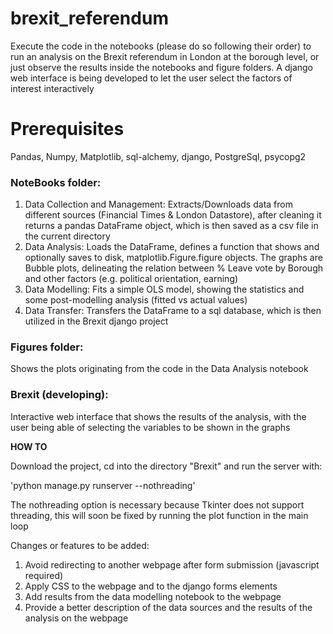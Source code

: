 # brexit_referendum
Execute the code in the notebooks (please do so following their order) to run an analysis on the Brexit referendum in London at the borough level, or just observe the results inside the notebooks and figure folders. A django web interface is being developed to let the user select the factors of interest interactively  

# Prerequisites  

Pandas, Numpy, Matplotlib, sql-alchemy, django, PostgreSql, psycopg2

### NoteBooks folder:

1. Data Collection and Management: Extracts/Downloads data from different sources (Financial Times & London Datastore), after cleaning it returns a pandas DataFrame object, which is then saved as a csv file in the current directory
2. Data Analysis: Loads the DataFrame, defines a function that shows and optionally saves to disk, matplotlib.Figure.figure objects. The graphs are Bubble plots, delineating the relation between % Leave vote by Borough and other factors (e.g. political orientation, earning)
3. Data Modelling: Fits a simple OLS model, showing the statistics and some post-modelling analysis (fitted vs actual values)
4. Data Transfer: Transfers the DataFrame to a sql database, which is then utilized in the Brexit django project

### Figures folder:

Shows the plots originating from the code in the Data Analysis notebook

### Brexit (developing):

Interactive web interface that shows the results of the analysis, with the user being able of selecting the variables to be shown in the graphs  

**HOW TO**

Download the project, cd into the directory "Brexit" and run the server with:  

'python manage.py runserver --nothreading'  

The nothreading option is necessary because Tkinter does not support threading, this will soon be fixed by running the plot function in the main loop

Changes or features to be added:  

1. Avoid redirecting to another webpage after form submission (javascript required)
2. Apply CSS to the webpage and to the django forms elements
3. Add results from the data modelling notebook to the webpage
4. Provide a better description of the data sources and the results of the analysis on the webpage
